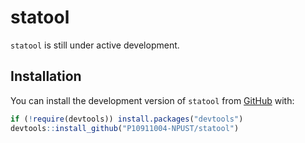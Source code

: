 
# statool

<!-- badges: start -->
<!-- badges: end -->

`statool` is still under active development.  

## Installation

You can install the development version of `statool` from [GitHub](https://github.com/) with:

``` r
if (!require(devtools)) install.packages("devtools")
devtools::install_github("P10911004-NPUST/statool")
```



